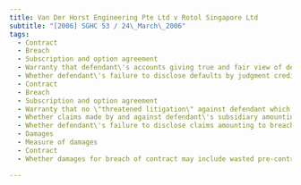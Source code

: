```yaml
---
title: Van Der Horst Engineering Pte Ltd v Rotol Singapore Ltd 
subtitle: "[2006] SGHC 53 / 24\_March\_2006"
tags:
  - Contract
  - Breach
  - Subscription and option agreement
  - Warranty that defendant\'s accounts giving true and fair view of defendant\'s financial position
  - Whether defendant\'s failure to disclose defaults by judgment creditor and guarantor of judgment creditor amounting to breach of the agreement
  - Contract
  - Breach
  - Subscription and option agreement
  - Warranty that no \"threatened litigation\" against defendant which might have adverse effect on defendant\'s financial position
  - Whether claims made by and against defendant\'s subsidiary amounting to \"threatened litigation\"
  - Whether defendant\'s failure to disclose claims amounting to breach of agreement
  - Damages
  - Measure of damages
  - Contract
  - Whether damages for breach of contract may include wasted pre-contract expenditure

---
```


